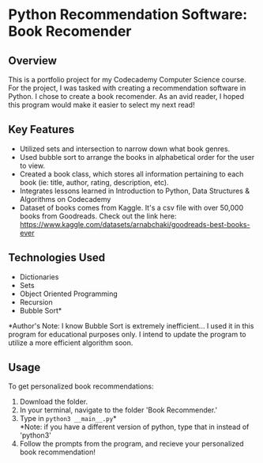 # Python Recommendation Software: Book Recomender 

## Overview
This is a portfolio project for my Codecademy Computer Science course. For the project, I was tasked with creating a recommendation software in Python. I chose to create a book recomender. As an avid reader, I hoped this program would make it easier to select my next read!

## Key Features
- Utilized sets and intersection to narrow down what book genres.
- Used bubble sort to arrange the books in alphabetical order for the user to view.
- Created a book class, which stores all information pertaining to each book (ie: title, author, rating, description, etc).
- Integrates lessons learned in Introduction to Python, Data Structures & Algorithms on Codecademy
- Dataset of books comes from Kaggle. It's a csv file with over 50,000 books from Goodreads. Check out the link here: https://www.kaggle.com/datasets/arnabchaki/goodreads-best-books-ever

## Technologies Used
- Dictionaries
- Sets
- Object Oriented Programming
- Recursion
- Bubble Sort*

*Author's Note: I know Bubble Sort is extremely inefficient... I used it in this program for educational purposes only. I intend to update the program to utilize a more efficient algorithm soon.

## Usage
To get personalized book recommendations:
1. Download the folder.
2. In your terminal, navigate to the folder 'Book Recommender.'
3. Type in `python3 __main__.py`*  
*Note: if you have a different version of python, type that in instead of 'python3'
4. Follow the prompts from the program, and recieve your personalized book recommendation!
